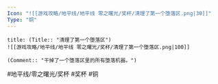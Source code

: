 ```yaml
---
Icon: "![[游戏攻略/地平线/地平线 零之曙光/奖杯/清理了第一个堕落区.png|30]]"
Type: "铜"
---
```

```ad-common-bronze-trophy
title: (Title:: "清理了第一个堕落区")
![[游戏攻略/地平线/地平线 零之曙光/奖杯/清理了第一个堕落区.png|100]]

(Comment:: "干掉了一个堕落区里的所有堕落机器。")
```

#地平线/零之曙光/奖杯 #奖杯 #铜
